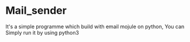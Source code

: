 # Mail_sender
It's a simple programme which build with email mojule on python,
You can Simply run it by using python3 
